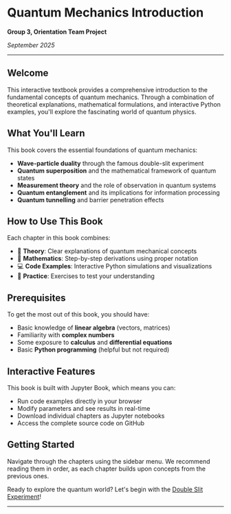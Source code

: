 # Quantum Mechanics Introduction

**Group 3, Orientation Team Project**

*September 2025*

---

## Welcome

This interactive textbook provides a comprehensive introduction to the fundamental concepts of quantum mechanics. Through a combination of theoretical explanations, mathematical formulations, and interactive Python examples, you'll explore the fascinating world of quantum physics.

## What You'll Learn

This book covers the essential foundations of quantum mechanics:

- **Wave-particle duality** through the famous double-slit experiment
- **Quantum superposition** and the mathematical framework of quantum states
- **Measurement theory** and the role of observation in quantum systems
- **Quantum entanglement** and its implications for information processing
- **Quantum tunnelling** and barrier penetration effects

## How to Use This Book

Each chapter in this book combines:

- 📖 **Theory**: Clear explanations of quantum mechanical concepts
- 🧮 **Mathematics**: Step-by-step derivations using proper notation
- 💻 **Code Examples**: Interactive Python simulations and visualizations
- 🎯 **Practice**: Exercises to test your understanding

## Prerequisites

To get the most out of this book, you should have:

- Basic knowledge of **linear algebra** (vectors, matrices)
- Familiarity with **complex numbers**
- Some exposure to **calculus** and **differential equations**
- Basic **Python programming** (helpful but not required)

## Interactive Features

This book is built with Jupyter Book, which means you can:

- Run code examples directly in your browser
- Modify parameters and see results in real-time
- Download individual chapters as Jupyter notebooks
- Access the complete source code on GitHub

## Getting Started

Navigate through the chapters using the sidebar menu. We recommend reading them in order, as each chapter builds upon concepts from the previous ones.

Ready to explore the quantum world? Let's begin with the [Double Slit Experiment](double-slit.md)!

---

```{tableofcontents}
```